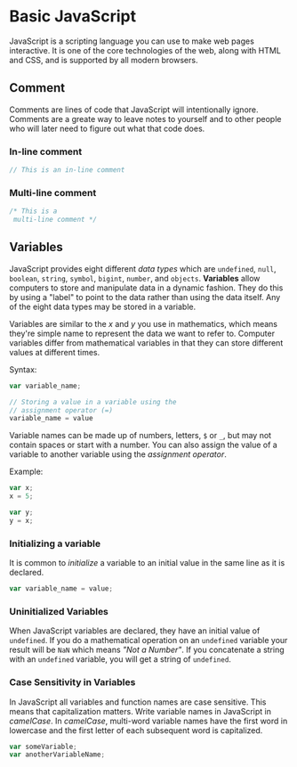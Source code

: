 # Basic JavaScript

JavaScript is a scripting language you can use to make web pages interactive. It is one of the core technologies of the web, along with HTML and CSS, and is supported by all modern browsers.

## Comment
Comments are lines of code that JavaScript will intentionally ignore. Comments are a greate way to leave notes to yourself and to other people who will later need to figure out what that code does.

### In-line comment
```javascript
// This is an in-line comment
```

### Multi-line comment
```javascript
/* This is a
 multi-line comment */
```

## Variables
JavaScript provides eight different *data types* which are `undefined`, `null`, `boolean`, `string`, `symbol`, `bigint`, `number`, and `objects`. **Variables** allow computers to store and manipulate data in a dynamic fashion. They do this by using a "label" to point to the data rather than using the data itself. Any of the eight data types may be stored in a variable.

Variables are similar to the *x* and *y* you use in mathematics, which means they're simple name to represent the data we want to refer to. Computer variables differ from mathematical variables in that they can store different values at different times.

Syntax:
```javascript
var variable_name;

// Storing a value in a variable using the
// assignment operator (=)
variable_name = value
```

Variable names can be made up of numbers, letters, `$` or `_`, but may not contain spaces or start with a number. You can also assign the value of a variable to another variable using the *assignment operator*.

Example:
```javascript
var x;
x = 5;

var y;
y = x;
```

### Initializing a variable
It is common to *initialize* a variable to an initial value in the same line as it is declared.

```javascript
var variable_name = value;
```

### Uninitialized Variables
When JavaScript variables are declared, they have an initial value of `undefined`. If you do a mathematical operation on an `undefined` variable your result will be `NaN` which means *"Not a Number"*. If you concatenate a string with an `undefined` variable, you will get a string of `undefined`.

### Case Sensitivity in Variables
In JavaScript all variables and function names are case sensitive. This means that capitalization matters. Write variable names in JavaScript in *camelCase*. In *camelCase*, multi-word variable names have the first word in lowercase and the first letter of each subsequent word is capitalized.

```javascript
var someVariable;
var anotherVariableName;
```